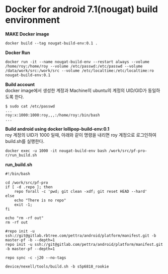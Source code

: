 # Docker for android 7.1(nougat) build environment

**MAKE Docker image**  
```
docker build --tag nougat-build-env:0.1 .
```

**Docker Run**  
```
docker run -it --name nougat-build-env --restart always --volume /home/roy:/home/roy --volume /etc/passwd:/etc/passwd --volume /data/work/src:/work/src --volume /etc/localtime:/etc/localtime:ro nougat-build-env:0.1
```

**Build account**  
docker image에서 생성한 계정과 Machine의 ubuntu의 계정의 UID/GID가 동일하도록 한다.  
```
$ sudo cat /etc/passwd
...
roy:x:1000:1000:roy,,,:/home/roy:/bin/bash
...
```
**Build android using docker lollipop-build-env:0.1**  
roy 계정의 UID가 1000 일때, 아래와 같이 명령을 내리면 roy 계정으로 로그인하여 build.sh를 실행한다.
```
docker exec -u 1000 -it nougat-build-env bash /work/src/pf-pro-r/run_build.sh
````

**run_build.sh**
```
#!/bin/bash

cd /work/src/pf-pro
if [ -d .repo ]; then
	repo forall -c 'pwd; git clean -xdf; git reset HEAD --hard'
else
	echo "There is no repo"
	exit -1;
fi

echo "rm -rf out"
rm -rf out

#repo init -u ssh://git@gitlab.rbtree.com/pettra/android/platform/manifest.git -b master-pf -b --depth=1
repo init -u ssh://git@gitlab.com/pettra/android/platform/manifest.git -b master-pf --depth=1

repo sync -c -j20 --no-tags

device/nexell/tools/build.sh -b s5p6818_rookie
```
